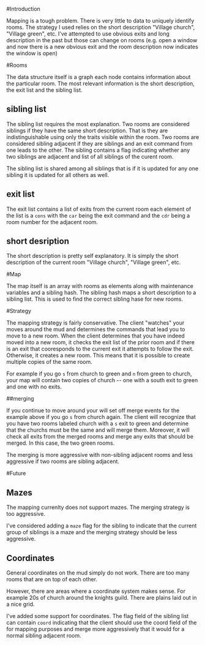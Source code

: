 #Introduction

Mapping is a tough problem. There is very little to data to uniquely
identify rooms. The strategy I used relies on the short description
"Village church", "Village green", etc. I've attempted to use obvious
exits and long description in the past but those can change on rooms
(e.g. open a window and now there is a new obvious exit and the room
description now indicates the window is open)

#Rooms

The data structure itself is a graph each node contains information
about the particular room. The most relevant information is the short
description, the exit list and the sibling list.

## sibling list

The sibling list requires the most explanation. Two rooms are
considered siblings if they have the same short description. That is
they are indistinguishable using only the traits visible within the
room.  Two rooms are considered sibling adjacent if they are siblings
and an exit command from one leads to the other. The sibling contains
a flag indicating whether any two siblings are adjacent and list of
all siblings of the curent room.

The sibling list is shared among all siblings that is if it is updated
for any one sibling it is updated for all others as well.

## exit list

The exit list contains a list of exits from the current room each
element of the list is a `cons` with the `car` being the exit command and
the `cdr` being a room number for the adjacent room.

## short desription

The short description is pretty self explanatory. It is simply the
short description of the current room "Village church", "Village
green", etc.

#Map

The map itself is an array with rooms as elements along with
maintenance variables and a sibling hash. The sibling hash maps a
short description to a sibling list. This is used to find the correct
sibling hase for new rooms.

#Strategy

The mapping strategy is fairly conservative. The client "watches"
your moves around the mud and determines the commands that lead you to
move to a new room. When the client determines that you have indeed
moved into a new room, it checks the exit list of the prior room and
if there is an exit that cooresponds to the current exit it attempts
to follow the exit. Otherwise, it creates a new room. This means that
it is possible to create multiple copies of the same room.

For example if you go `s` from church to green and `n` from green to
church, your map will contain two copies of church -- one with a south
exit to green and one with no exits.

##merging

If you continue to move around your will set off merge events for the
example above if you go `s` from church again. The client will recognize
that you have two rooms labeled church with a `s` exit to green and
determine that the churchs must be the same and will merge
them. Moreover, it will check all exits from the merged rooms and
merge any exits that should be merged. In this case, the two green
rooms.

The merging is more aggressive with non-sibling adjacent rooms and
less aggressive if two rooms are sibling adjacent.


#Future

## Mazes
The mapping currenlty does not support mazes. The merging strategy is
too aggressive.

I've considered adding a `maze` flag for the sibling to indicate that
the current group of siblings is a maze and the merging strategy
should be less aggressive.

## Coordinates

General coordinates on the mud simply do not work. There are too many
rooms that are on top of each other.


However, there are areas where a coordinate system makes sense. For
example 20s of church around the knights guild. There are plains laid
out in a nice grid.

I've added some support for coordinates. The flag field of the sibling
list can contain `coord` indicating that the client should use the
coord field of the for mapping purposes and merge more aggressively
that it would for a normal sibling adjacent room.



